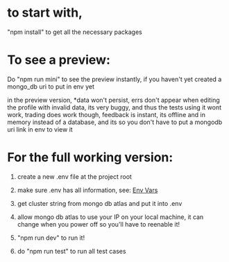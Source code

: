 

# to start with,

"npm install" to get all the necessary packages

# To see a preview:

Do "npm run mini" to see the preview instantly, if you haven't yet created a mongo_db uri to put in env yet

in the preview version, *data won't persist, errs don't appear when editing the profile with invalid data, its very buggy, and thus the tests using it wont work, trading does work though, feedback is instant, its offline and in memory instead of a database, and its so you don't have to put a mongodb uri link in env to view it

# For the full working version:

1. create a new .env file at the project root
2. make sure .env has all information, see: [Env Vars](/EnvVars.txt)

3. get cluster string from mongo db atlas and put it into .env
4. allow mongo db atlas to use your IP on your local machine, it can change when you power off so you'll have to reenable it!

5. "npm run dev" to run it!
6. do "npm run test" to run all test cases


